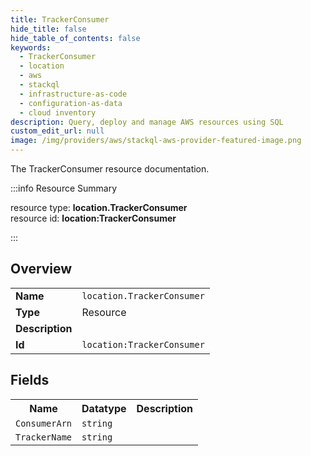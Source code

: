 ```yaml
---
title: TrackerConsumer
hide_title: false
hide_table_of_contents: false
keywords:
  - TrackerConsumer
  - location
  - aws
  - stackql
  - infrastructure-as-code
  - configuration-as-data
  - cloud inventory
description: Query, deploy and manage AWS resources using SQL
custom_edit_url: null
image: /img/providers/aws/stackql-aws-provider-featured-image.png
---
```

The TrackerConsumer resource documentation.

:::info Resource Summary

<div class="row">
<div class="providerDocColumn">
<span>resource type:&nbsp;<b>location.TrackerConsumer</b></span><br />
<span>resource id:&nbsp;<b>location:TrackerConsumer</b></span><br />
</div>
</div>

:::

## Overview
<table><tbody>
<tr><td><b>Name</b></td><td><code>location.TrackerConsumer</code></td></tr>
<tr><td><b>Type</b></td><td>Resource</td></tr>
<tr><td><b>Description</b></td><td></td></tr>
<tr><td><b>Id</b></td><td><code>location:TrackerConsumer</code></td></tr>
</tbody></table>

## Fields
<table><tbody>
<tr><th>Name</th><th>Datatype</th><th>Description</th></tr>
<tr><td><code>ConsumerArn</code></td><td><code>string</code></td><td></td></tr><tr><td><code>TrackerName</code></td><td><code>string</code></td><td></td></tr>
</tbody></table>